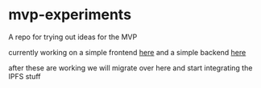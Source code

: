 # mvp-experiments
A repo for trying out ideas for the MVP

currently working on a simple frontend [here](https://github.com/Jewcub/mini-flashcard-app-frontend)
and a simple backend [here](https://github.com/Jewcub/koa-passport-mongoose)

after these are working we will migrate over here and start integrating the IPFS stuff
